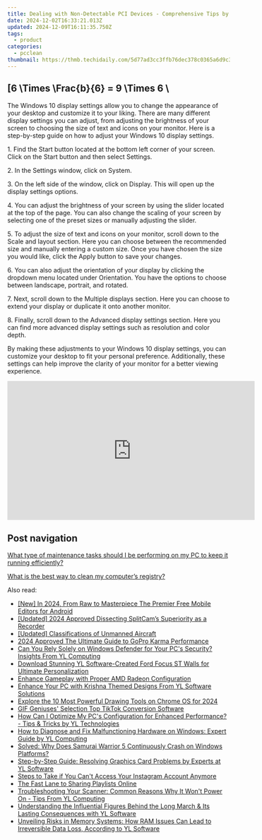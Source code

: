 ```yaml
---
title: Dealing with Non-Detectable PCI Devices - Comprehensive Tips by YL Software Professionals
date: 2024-12-02T16:33:21.013Z
updated: 2024-12-09T16:11:35.750Z
tags:
  - product
categories:
  - pcclean
thumbnail: https://thmb.techidaily.com/5d77ad3cc3ffb76dec378c0365a6d9c3d6e615b3b95a196e8f26206ebb83676d.jpg
---
```


## \[6 \Times \Frac{b}{6} = 9 \Times 6 \

The Windows 10 display settings allow you to change the appearance of your desktop and customize it to your liking. There are many different display settings you can adjust, from adjusting the brightness of your screen to choosing the size of text and icons on your monitor. Here is a step-by-step guide on how to adjust your Windows 10 display settings. 

1\. Find the Start button located at the bottom left corner of your screen. Click on the Start button and then select Settings.

2\. In the Settings window, click on System.

3\. On the left side of the window, click on Display. This will open up the display settings options. 

4\. You can adjust the brightness of your screen by using the slider located at the top of the page. You can also change the scaling of your screen by selecting one of the preset sizes or manually adjusting the slider.

5\. To adjust the size of text and icons on your monitor, scroll down to the Scale and layout section. Here you can choose between the recommended size and manually entering a custom size. Once you have chosen the size you would like, click the Apply button to save your changes.

6\. You can also adjust the orientation of your display by clicking the dropdown menu located under Orientation. You have the options to choose between landscape, portrait, and rotated.

7\. Next, scroll down to the Multiple displays section. Here you can choose to extend your display or duplicate it onto another monitor.

8\. Finally, scroll down to the Advanced display settings section. Here you can find more advanced display settings such as resolution and color depth. 

By making these adjustments to your Windows 10 display settings, you can customize your desktop to fit your personal preference. Additionally, these settings can help improve the clarity of your monitor for a better viewing experience.

<!-- affiliate ads begin -->
<iframe width="560" height="315" src="https://www.youtube.com/embed/UCqHbpxQGP4?si=XGkajFHdqyoKNAFM" title="YouTube video player" frameborder="0" allow="accelerometer; autoplay; clipboard-write; encrypted-media; gyroscope; picture-in-picture; web-share" referrerpolicy="strict-origin-when-cross-origin" allowfullscreen></iframe>
<!-- affiliate ads end -->

## Post navigation

[What type of maintenance tasks should I be performing on my PC to keep it running efficiently?](https://tools.techidaily.com/pcclean/products/)

[What is the best way to clean my computer’s registry?](https://tools.techidaily.com/pcclean/products/)

<ins class="adsbygoogle"
     style="display:block"
     data-ad-format="autorelaxed"
     data-ad-client="ca-pub-7571918770474297"
     data-ad-slot="1223367746"></ins>

<ins class="adsbygoogle"
     style="display:block"
     data-ad-client="ca-pub-7571918770474297"
     data-ad-slot="8358498916"
     data-ad-format="auto"
     data-full-width-responsive="true"></ins>

<span class="atpl-alsoreadstyle">Also read:</span>
<div><ul>
<li><a href="https://youtube-zero.techidaily.com/n-2024-from-raw-to-masterpiece-the-premier-free-mobile-editors-for-android/"><u>[New] In 2024, From Raw to Masterpiece The Premier Free Mobile Editors for Android</u></a></li>
<li><a href="https://screen-activity-recording.techidaily.com/updated-2024-approved-dissecting-splitcams-superiority-as-a-recorder/"><u>[Updated] 2024 Approved Dissecting SplitCam’s Superiority as a Recorder</u></a></li>
<li><a href="https://extra-lessons.techidaily.com/updated-classifications-of-unmanned-aircraft/"><u>[Updated] Classifications of Unmanned Aircraft</u></a></li>
<li><a href="https://some-skills.techidaily.com/2024-approved-the-ultimate-guide-to-gopro-karma-performance/"><u>2024 Approved The Ultimate Guide to GoPro Karma Performance</u></a></li>
<li><a href="https://discover-alternatives.techidaily.com/can-you-rely-solely-on-windows-defender-for-your-pcs-security-insights-from-yl-computing/"><u>Can You Rely Solely on Windows Defender for Your PC's Security? Insights From YL Computing</u></a></li>
<li><a href="https://discover-alternatives.techidaily.com/download-stunning-yl-software-created-ford-focus-st-walls-for-ultimate-personalization/"><u>Download Stunning YL Software-Created Ford Focus ST Walls for Ultimate Personalization</u></a></li>
<li><a href="https://win11.techidaily.com/enhance-gameplay-with-proper-amd-radeon-configuration/"><u>Enhance Gameplay with Proper AMD Radeon Configuration</u></a></li>
<li><a href="https://discover-alternatives.techidaily.com/enhance-your-pc-with-krishna-themed-designs-from-yl-software-solutions/"><u>Enhance Your PC with Krishna Themed Designs From YL Software Solutions</u></a></li>
<li><a href="https://some-techniques.techidaily.com/explore-the-10-most-powerful-drawing-tools-on-chrome-os-for-2024/"><u>Explore the 10 Most Powerful Drawing Tools on Chrome OS for 2024</u></a></li>
<li><a href="https://tiktok-videos.techidaily.com/gif-geniuses-selection-top-tiktok-conversion-software/"><u>GIF Geniuses' Selection Top TikTok Conversion Software</u></a></li>
<li><a href="https://discover-alternatives.techidaily.com/how-can-i-optimize-my-pcs-configuration-for-enhanced-performance-tips-and-tricks-by-yl-technologies/"><u>How Can I Optimize My PC's Configuration for Enhanced Performance? - Tips & Tricks by YL Technologies</u></a></li>
<li><a href="https://discover-alternatives.techidaily.com/how-to-diagnose-and-fix-malfunctioning-hardware-on-windows-expert-guide-by-yl-computing/"><u>How to Diagnose and Fix Malfunctioning Hardware on Windows: Expert Guide by YL Computing</u></a></li>
<li><a href="https://win-able.techidaily.com/solved-why-does-samurai-warrior-5-continuously-crash-on-windows-platforms/"><u>Solved: Why Does Samurai Warrior 5 Continuously Crash on Windows Platforms?</u></a></li>
<li><a href="https://discover-alternatives.techidaily.com/step-by-step-guide-resolving-graphics-card-problems-by-experts-at-yl-software/"><u>Step-by-Step Guide: Resolving Graphics Card Problems by Experts at YL Software</u></a></li>
<li><a href="https://techno-recovery.techidaily.com/steps-to-take-if-you-cant-access-your-instagram-account-anymore/"><u>Steps to Take if You Can't Access Your Instagram Account Anymore</u></a></li>
<li><a href="https://youtube-data.techidaily.com/ast-lane-to-sharing-playlists-online/"><u>The Fast Lane to Sharing Playlists Online</u></a></li>
<li><a href="https://discover-alternatives.techidaily.com/troubleshooting-your-scanner-common-reasons-why-it-wont-power-on-tips-from-yl-computing/"><u>Troubleshooting Your Scanner: Common Reasons Why It Won't Power On - Tips From YL Computing</u></a></li>
<li><a href="https://discover-alternatives.techidaily.com/understanding-the-influential-figures-behind-the-long-march-and-its-lasting-consequences-with-yl-software/"><u>Understanding the Influential Figures Behind the Long March & Its Lasting Consequences with YL Software</u></a></li>
<li><a href="https://discover-alternatives.techidaily.com/unveiling-risks-in-memory-systems-how-ram-issues-can-lead-to-irreversible-data-loss-according-to-yl-software/"><u>Unveiling Risks in Memory Systems: How RAM Issues Can Lead to Irreversible Data Loss, According to YL Software</u></a></li>
</ul></div>

